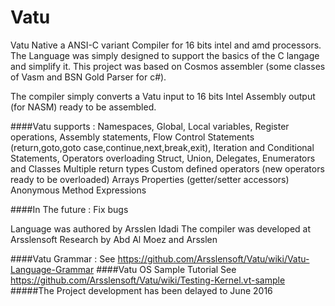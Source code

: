 # Vatu
Vatu Native a ANSI-C variant Compiler for 16 bits intel and amd processors.
The Language was simply designed to support the basics of the C langage and simplify it.
This project was based on Cosmos assembler (some classes of Vasm and BSN Gold Parser for c#).

The compiler simply converts a Vatu input to 16 bits Intel Assembly output (for NASM) ready to be
assembled.

####Vatu supports :
Namespaces,
Global, Local variables,
Register operations,
Assembly statements,
Flow Control Statements (return,goto,goto case,continue,next,break,exit),
Iteration and Conditional Statements,
Operators overloading
Struct, Union, Delegates, Enumerators and Classes
Multiple return types
Custom defined operators (new operators ready to be overloaded)
Arrays
Properties (getter/setter accessors)
Anonymous Method Expressions



####In The future : 
Fix bugs

Language was authored by Arsslen Idadi
The compiler was developed at Arsslensoft Research by Abd Al Moez and Arsslen

####Vatu Grammar :
  See https://github.com/Arsslensoft/Vatu/wiki/Vatu-Language-Grammar
####Vatu OS Sample Tutorial
  See https://github.com/Arsslensoft/Vatu/wiki/Testing-Kernel.vt-sample
#####The Project development has been delayed to June 2016
